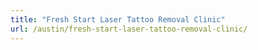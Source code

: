 ```yaml
---
title: "Fresh Start Laser Tattoo Removal Clinic"
url: /austin/fresh-start-laser-tattoo-removal-clinic/
---
```

